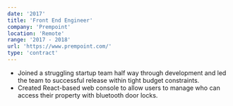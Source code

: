 ```yaml
---
date: '2017'
title: 'Front End Engineer'
company: 'Prempoint'
location: 'Remote'
range: '2017 - 2018'
url: 'https://www.prempoint.com/'
type: 'contract'
---
```


- Joined a struggling startup team half way through development and led the team to successful release within tight budget constraints.
- Created React-based web console to allow users to manage who can access their property with bluetooth door locks.
